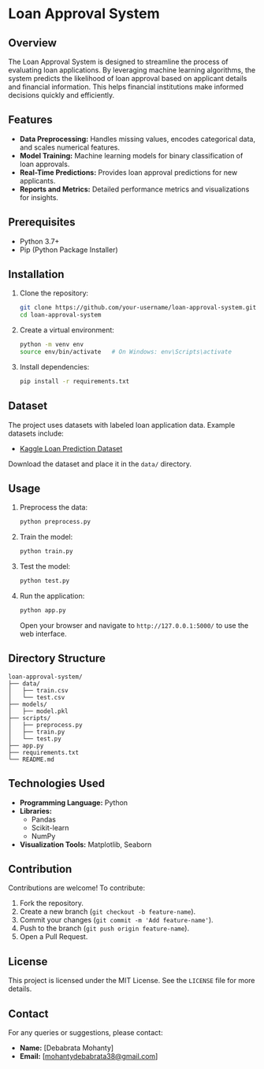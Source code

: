 # Loan Approval System

## Overview
The Loan Approval System is designed to streamline the process of evaluating loan applications. By leveraging machine learning algorithms, the system predicts the likelihood of loan approval based on applicant details and financial information. This helps financial institutions make informed decisions quickly and efficiently.

## Features
- **Data Preprocessing:** Handles missing values, encodes categorical data, and scales numerical features.
- **Model Training:** Machine learning models for binary classification of loan approvals.
- **Real-Time Predictions:** Provides loan approval predictions for new applicants.
- **Reports and Metrics:** Detailed performance metrics and visualizations for insights.

## Prerequisites
- Python 3.7+
- Pip (Python Package Installer)

## Installation
1. Clone the repository:
   ```bash
   git clone https://github.com/your-username/loan-approval-system.git
   cd loan-approval-system
   ```
2. Create a virtual environment:
   ```bash
   python -m venv env
   source env/bin/activate   # On Windows: env\Scripts\activate
   ```
3. Install dependencies:
   ```bash
   pip install -r requirements.txt
   ```

## Dataset
The project uses datasets with labeled loan application data. Example datasets include:
- [Kaggle Loan Prediction Dataset](https://www.kaggle.com/altruistdelhite04/loan-prediction-problem-dataset)

Download the dataset and place it in the `data/` directory.

## Usage
1. Preprocess the data:
   ```bash
   python preprocess.py
   ```
2. Train the model:
   ```bash
   python train.py
   ```
3. Test the model:
   ```bash
   python test.py
   ```
4. Run the application:
   ```bash
   python app.py
   ```
   Open your browser and navigate to `http://127.0.0.1:5000/` to use the web interface.

## Directory Structure
```
loan-approval-system/
├── data/
│   ├── train.csv
│   └── test.csv
├── models/
│   ├── model.pkl
├── scripts/
│   ├── preprocess.py
│   ├── train.py
│   └── test.py
├── app.py
├── requirements.txt
└── README.md
```

## Technologies Used
- **Programming Language:** Python
- **Libraries:**
  - Pandas
  - Scikit-learn
  - NumPy
- **Visualization Tools:** Matplotlib, Seaborn

## Contribution
Contributions are welcome! To contribute:
1. Fork the repository.
2. Create a new branch (`git checkout -b feature-name`).
3. Commit your changes (`git commit -m 'Add feature-name'`).
4. Push to the branch (`git push origin feature-name`).
5. Open a Pull Request.

## License
This project is licensed under the MIT License. See the `LICENSE` file for more details.

## Contact
For any queries or suggestions, please contact:
- **Name:** [Debabrata Mohanty]
- **Email:** [mohantydebabrata38@gmail.com]
